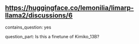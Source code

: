 ## https://huggingface.co/lemonilia/limarp-llama2/discussions/6

contains_question: yes

question_part: Is this a finetune of Kimiko_13B?